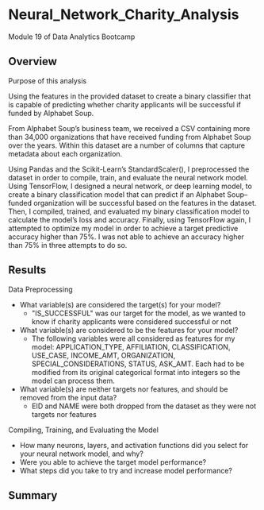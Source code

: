 # Neural_Network_Charity_Analysis
Module 19 of Data Analytics Bootcamp

## Overview
Purpose of this analysis

Using the features in the provided dataset to create a binary classifier that is capable of predicting whether charity applicants will be successful if funded by Alphabet Soup.

From Alphabet Soup’s business team, we received a CSV containing more than 34,000 organizations that have received funding from Alphabet Soup over the years. Within this dataset are a number of columns that capture metadata about each organization.

Using Pandas and the Scikit-Learn’s StandardScaler(), I preprocessed the dataset in order to compile, train, and evaluate the neural network model. Using TensorFlow, I designed a neural network, or deep learning model, to create a binary classification model that can predict if an Alphabet Soup–funded organization will be successful based on the features in the dataset. Then, I compiled, trained, and evaluated my binary classification model to calculate the model’s loss and accuracy. Finally, using TensorFlow again, I attempted to optimize my model in order to achieve a target predictive accuracy higher than 75%. I was not able to achieve an accuracy higher than 75% in three attempts to do so.


## Results

Data Preprocessing
- What variable(s) are considered the target(s) for your model?
    - "IS_SUCCESSFUL" was our target for the model, as we wanted to know if charity applicants were considered successful or not
- What variable(s) are considered to be the features for your model?
    - The following variables were all considered as features for my model: APPLICATION_TYPE, AFFILIATION, CLASSIFICATION, USE_CASE, INCOME_AMT, ORGANIZATION, SPECIAL_CONSIDERATIONS, STATUS, ASK_AMT. Each had to be modified from its original categorical format into integers so the model can process them.
- What variable(s) are neither targets nor features, and should be removed from the input data?
    - EID and NAME were both dropped from the dataset as they were not targets nor features

Compiling, Training, and Evaluating the Model
- How many neurons, layers, and activation functions did you select for your neural network model, and why?
- Were you able to achieve the target model performance?
- What steps did you take to try and increase model performance?



## Summary